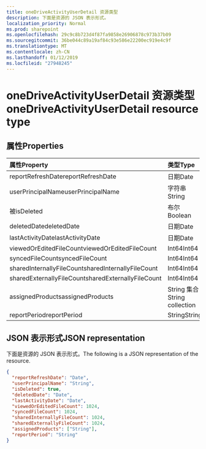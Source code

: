 ```yaml
---
title: oneDriveActivityUserDetail 资源类型
description: 下面是资源的 JSON 表示形式。
localization_priority: Normal
ms.prod: sharepoint
ms.openlocfilehash: 29c9c8b723d4f87fa9858e26906878c973b37b09
ms.sourcegitcommit: 36be044c89a19af84c93e586e22200ec919e4c9f
ms.translationtype: MT
ms.contentlocale: zh-CN
ms.lasthandoff: 01/12/2019
ms.locfileid: "27948245"
---
```

# <a name="onedriveactivityuserdetail-resource-type"></a><span data-ttu-id="0a4c1-103">oneDriveActivityUserDetail 资源类型</span><span class="sxs-lookup"><span data-stu-id="0a4c1-103">oneDriveActivityUserDetail resource type</span></span>

## <a name="properties"></a><span data-ttu-id="0a4c1-104">属性</span><span class="sxs-lookup"><span data-stu-id="0a4c1-104">Properties</span></span>

| <span data-ttu-id="0a4c1-105">属性</span><span class="sxs-lookup"><span data-stu-id="0a4c1-105">Property</span></span>                  | <span data-ttu-id="0a4c1-106">类型</span><span class="sxs-lookup"><span data-stu-id="0a4c1-106">Type</span></span>              |
| :------------------------ | :---------------- |
| <span data-ttu-id="0a4c1-107">reportRefreshDate</span><span class="sxs-lookup"><span data-stu-id="0a4c1-107">reportRefreshDate</span></span>         | <span data-ttu-id="0a4c1-108">日期</span><span class="sxs-lookup"><span data-stu-id="0a4c1-108">Date</span></span>              |
| <span data-ttu-id="0a4c1-109">userPrincipalName</span><span class="sxs-lookup"><span data-stu-id="0a4c1-109">userPrincipalName</span></span>         | <span data-ttu-id="0a4c1-110">字符串</span><span class="sxs-lookup"><span data-stu-id="0a4c1-110">String</span></span>            |
| <span data-ttu-id="0a4c1-111">被</span><span class="sxs-lookup"><span data-stu-id="0a4c1-111">isDeleted</span></span>                 | <span data-ttu-id="0a4c1-112">布尔</span><span class="sxs-lookup"><span data-stu-id="0a4c1-112">Boolean</span></span>           |
| <span data-ttu-id="0a4c1-113">deletedDate</span><span class="sxs-lookup"><span data-stu-id="0a4c1-113">deletedDate</span></span>               | <span data-ttu-id="0a4c1-114">日期</span><span class="sxs-lookup"><span data-stu-id="0a4c1-114">Date</span></span>              |
| <span data-ttu-id="0a4c1-115">lastActivityDate</span><span class="sxs-lookup"><span data-stu-id="0a4c1-115">lastActivityDate</span></span>          | <span data-ttu-id="0a4c1-116">日期</span><span class="sxs-lookup"><span data-stu-id="0a4c1-116">Date</span></span>              |
| <span data-ttu-id="0a4c1-117">viewedOrEditedFileCount</span><span class="sxs-lookup"><span data-stu-id="0a4c1-117">viewedOrEditedFileCount</span></span>   | <span data-ttu-id="0a4c1-118">Int64</span><span class="sxs-lookup"><span data-stu-id="0a4c1-118">Int64</span></span>             |
| <span data-ttu-id="0a4c1-119">syncedFileCount</span><span class="sxs-lookup"><span data-stu-id="0a4c1-119">syncedFileCount</span></span>           | <span data-ttu-id="0a4c1-120">Int64</span><span class="sxs-lookup"><span data-stu-id="0a4c1-120">Int64</span></span>             |
| <span data-ttu-id="0a4c1-121">sharedInternallyFileCount</span><span class="sxs-lookup"><span data-stu-id="0a4c1-121">sharedInternallyFileCount</span></span> | <span data-ttu-id="0a4c1-122">Int64</span><span class="sxs-lookup"><span data-stu-id="0a4c1-122">Int64</span></span>             |
| <span data-ttu-id="0a4c1-123">sharedExternallyFileCount</span><span class="sxs-lookup"><span data-stu-id="0a4c1-123">sharedExternallyFileCount</span></span> | <span data-ttu-id="0a4c1-124">Int64</span><span class="sxs-lookup"><span data-stu-id="0a4c1-124">Int64</span></span>             |
| <span data-ttu-id="0a4c1-125">assignedProducts</span><span class="sxs-lookup"><span data-stu-id="0a4c1-125">assignedProducts</span></span>          | <span data-ttu-id="0a4c1-126">String 集合</span><span class="sxs-lookup"><span data-stu-id="0a4c1-126">String collection</span></span> |
| <span data-ttu-id="0a4c1-127">reportPeriod</span><span class="sxs-lookup"><span data-stu-id="0a4c1-127">reportPeriod</span></span>              | <span data-ttu-id="0a4c1-128">String</span><span class="sxs-lookup"><span data-stu-id="0a4c1-128">String</span></span>            |

## <a name="json-representation"></a><span data-ttu-id="0a4c1-129">JSON 表示形式</span><span class="sxs-lookup"><span data-stu-id="0a4c1-129">JSON representation</span></span>

<span data-ttu-id="0a4c1-130">下面是资源的 JSON 表示形式。</span><span class="sxs-lookup"><span data-stu-id="0a4c1-130">The following is a JSON representation of the resource.</span></span>

<!-- {
  "blockType": "resource",
  "@odata.type": "microsoft.graph.oneDriveActivityUserDetail"
} -->

```json
{
  "reportRefreshDate": "Date", 
  "userPrincipalName": "String", 
  "isDeleted": true, 
  "deletedDate": "Date", 
  "lastActivityDate": "Date", 
  "viewedOrEditedFileCount": 1024, 
  "syncedFileCount": 1024, 
  "sharedInternallyFileCount": 1024, 
  "sharedExternallyFileCount": 1024, 
  "assignedProducts": ["String"], 
  "reportPeriod": "String"
}
```
